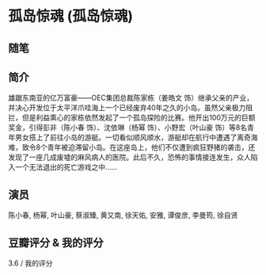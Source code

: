# 孤岛惊魂 (孤岛惊魂)

## 随笔

## 简介

雄踞东南亚的亿万富豪——OEC集团总裁陈家栋（姜皓文 饰）继承父亲的产业，并决心开发位于太平洋爪哇海上一个已经废弃40年之久的小岛。虽然父亲极力阻拦，但是利益熏心的家栋依然发起了一个孤岛探险的比赛。他开出100万元的巨额奖金，引得彭非（陈小春 饰）、沈依琳（杨幂 饰）、小野宏（叶山豪 饰）等8名青年男女搭上了前往小岛的游艇。一切看似顺风顺水，游艇却在航行中遭遇了离奇海难，致令8个青年被迫滞留小岛。在这座岛上，他们不仅遭到疯狂野猪的袭击，还发现了一座几成废墟的麻风病人的医院。此后不久，恐怖的事情接连发生，众人陷入一个无法退出的死亡游戏之中……

## 演员

陈小春, 杨幂, 叶山豪, 蔡淑臻, 黄又南, 徐天佑, 安雅, 谭俊彦, 李曼筠, 徐自贤

## 豆瓣评分 & 我的评分

3.6 / 我的评分
